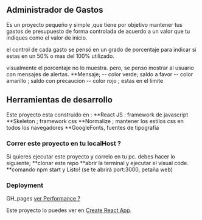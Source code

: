## Administrador de Gastos
Es un proyecto pequeño y simple ,que tiene por objetivo mantener tus gastos de presupuesto de forma controlada de acuerdo a un valor que tu indiques como el valor de inicio.

el control de cada gasto se pensó en un grado de porcentaje para indicar si estas en un 50% o mas del
100% utilizado.

visualmente el porcentaje no lo muestra. pero, se penso mostrar al usuario con mensajes de alertas.
**Mensaje; 
-- color verde; saldo a favor
-- color amarillo ; saldo con precaucion
-- color rojo ; estas en el límite



## Herramientas de desarrollo

Este proyecto esta construido en :
 **React JS : framework de javascript
 **Skeleton ; framework css
 **Normalize ; mantener los estilos css en todos los navegadores
 **GoogleFonts, fuentes de tipografía 



### Correr este proyecto en tu localHost ?

Si quieres ejecutar este proyecto y correlo en tu pc.
debes hacer lo siguiente;
**clonar este repo
**abrir la terminal y ejecutar el visual code.
**comando npm start y Listo! (se te abrirà port:3000, petaña web)


### Deployment
GH_pages [ ver Performance ? ]()

Este proyecto lo puedes ver en  [Create React App](https://github.com/facebook/create-react-app).
